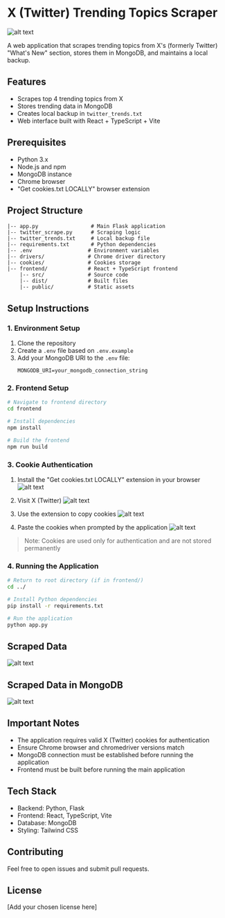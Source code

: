 # X (Twitter) Trending Topics Scraper
![alt text](<Screenshot 2024-12-28 234409.png>)

A web application that scrapes trending topics from X's (formerly Twitter) "What's New" section, stores them in MongoDB, and maintains a local backup.

## Features

- Scrapes top 4 trending topics from X
- Stores trending data in MongoDB
- Creates local backup in `twitter_trends.txt`
- Web interface built with React + TypeScript + Vite

## Prerequisites

- Python 3.x
- Node.js and npm
- MongoDB instance
- Chrome browser
- "Get cookies.txt LOCALLY" browser extension

## Project Structure

```
|-- app.py                 # Main Flask application
|-- twitter_scrape.py      # Scraping logic
|-- twitter_trends.txt     # Local backup file
|-- requirements.txt       # Python dependencies
|-- .env                  # Environment variables
|-- drivers/              # Chrome driver directory
|-- cookies/              # Cookies storage
|-- frontend/             # React + TypeScript frontend
    |-- src/              # Source code
    |-- dist/             # Built files
    |-- public/           # Static assets
```

## Setup Instructions

### 1. Environment Setup

1. Clone the repository
2. Create a `.env` file based on `.env.example`
3. Add your MongoDB URI to the `.env` file:
   ```
   MONGODB_URI=your_mongodb_connection_string
   ```

### 2. Frontend Setup

```bash
# Navigate to frontend directory
cd frontend

# Install dependencies
npm install

# Build the frontend
npm run build
```

### 3. Cookie Authentication

1. Install the "Get cookies.txt LOCALLY" extension in your browser
![alt text](<Screenshot 2024-12-28 221037.png>)

2. Visit X (Twitter)
![alt text](<Screenshot 2024-12-28 220926.png>)

3. Use the extension to copy cookies
![alt text](<Screenshot 2024-12-28 221317.png>)

4. Paste the cookies when prompted by the application
![alt text](image.png)

> Note: Cookies are used only for authentication and are not stored permanently

### 4. Running the Application

```bash
# Return to root directory (if in frontend/)
cd ../

# Install Python dependencies
pip install -r requirements.txt

# Run the application
python app.py
```
## Scraped Data
![alt text](<Screenshot 2024-12-28 234351.png>)
## Scraped Data in MongoDB
![alt text](<Screenshot 2024-12-28 234359.png>)


## Important Notes

- The application requires valid X (Twitter) cookies for authentication
- Ensure Chrome browser and chromedriver versions match
- MongoDB connection must be established before running the application
- Frontend must be built before running the main application

## Tech Stack

- Backend: Python, Flask
- Frontend: React, TypeScript, Vite
- Database: MongoDB
- Styling: Tailwind CSS

## Contributing

Feel free to open issues and submit pull requests.

## License

[Add your chosen license here]
